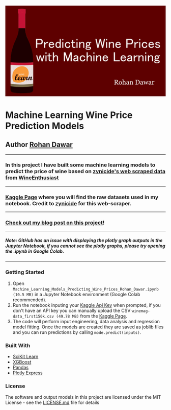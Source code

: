 ![HeaderBanner](https://raw.githubusercontent.com/Rohan-Dawar/ML-Wine-Price-Prediction/main/wineML.png)

# Machine Learning Wine Price Prediction Models
## Author [Rohan Dawar](https://www.rohandawar.com/)
---
### In this project I have built some machine learning models to predict the price of wine based on [zynicide's web scraped data](https://github.com/zackthoutt/wine-deep-learning) from [WineEnthusiast](https://www.winemag.com/)
---
### [Kaggle Page](https://www.kaggle.com/zynicide/wine-reviews) where you will find the raw datasets used in my notebook. Credit to [zynicide](https://www.kaggle.com/zynicide) for this web-scraper.
---
### [Check out my blog post on this project](https://www.rohandawar.com/post/predicting-wine-prices-with-machine-learning)!
---
##### *Note:* GitHub has an issue with displaying the plotly graph outputs in the Jupyter Notebook, if you cannot see the plotly graphs, please try opening the .ipynb in Google Colab.
---
### Getting Started
1. Open ```Machine_Learning_Models_Predicting_Wine_Prices_Rohan_Dawar.ipynb (10.5 MB)``` in a Jupyter Notebook environment (Google Colab recommended).
2. Run the notebook inputing your [Kaggle Api Key](https://www.kaggle.com/docs/api) when prompted, if you don't have an API key you can manually upload the CSV ```winemag-data_first150k.csv (49.78 MB)``` from the [Kaggle Page](https://www.kaggle.com/zynicide/wine-reviews).
3. The code will perform input engineering, data analysis and regression model fitting. Once the models are created they are saved as joblib files and you can run predictions by calling ```mode.predict(inputs)```.

### Built With
* [SciKit Learn](https://scikit-learn.org/stable/)
* [XGBoost](https://xgboost.readthedocs.io/en/stable/)
* [Pandas](https://pandas.pydata.org/)
* [Plotly Express](https://plotly.com/python/plotly-express/)

### License
The software and output models in this project are licensed under the MIT License - see the [LICENSE.md](LICENSE.md) file for details
